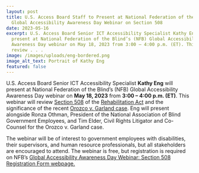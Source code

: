 ```yaml
---
layout: post
title: U.S. Access Board Staff to Present at National Federation of the Blind’s
  Global Accessibility Awareness Day Webinar on Section 508
date: 2023-05-16
excerpt: U.S. Access Board Senior ICT Accessibility Specialist Kathy Eng will
  present at National Federation of the Blind’s (NFB) Global Accessibility
  Awareness Day webinar on May 18, 2023 from 3:00 – 4:00 p.m. (ET). This webinar will
  review . . .
image: /images/uploads/eng-bordered.png
image_alt_text: Portrait of Kathy Eng
featured: false
---
```

U.S. Access Board Senior ICT Accessibility Specialist **Kathy Eng** will present at National Federation of the Blind’s (NFB) Global Accessibility Awareness Day webinar on **May 18, 2023** from **3:00 – 4:00 p.m. (ET)**. This webinar will review [Section 508](https://www.access-board.gov/ict/) of the [Rehabilitation Act](https://www.access-board.gov/law/ra.html#section-508-federal-electronic-and-information-technology) and the significance of the recent [Orozco v. Garland case](https://www.cadc.uscourts.gov/internet/opinions.nsf/117079BCB997518E85258959005682CF/$file/21-5238-1986371.pdf). Eng will present alongside Ronza Othman, President of the National Association of Blind Government Employees, and Tim Elder, Civil Rights Litigator and Co-Counsel for the Orozco v. Garland case.  

The webinar will be of interest to government employees with disabilities, their supervisors, and human resource professionals, but all stakeholders are encouraged to attend. The webinar is free, but registration is required on NFB’s [Global Accessibility Awareness Day Webinar: Section 508 Registration Form webpage.](https://nfb.org/form/gaad-section-508-webinar)
